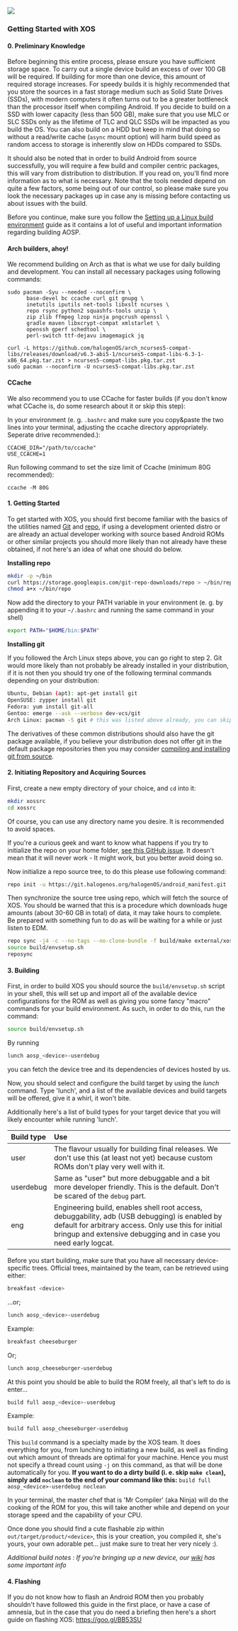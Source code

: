 ![](https://git.halogenos.org/halogenOS/android_manifest/-/raw/XOS-12.1/halogenos-logo.png)

### Getting Started with XOS

#### __0. Preliminary Knowledge__

Before beginning this entire process, please ensure you have sufficient storage space. To carry out a single device build an excess of over 100 GB will be required. If building for more than one device, this amount of required storage increases. For speedy builds it is highly recommended that you store the sources in a fast storage medium such as Solid State Drives (SSDs), with modern computers it often turns out to be a greater bottleneck than the processor itself when compiling Android. If you decide to build on a SSD with lower capacity (less than 500 GB), make sure that you use MLC or SLC SSDs only as the lifetime of TLC and QLC SSDs will be impacted as you build the OS. You can also build on a HDD but keep in mind that doing so
without a read/write cache (`async` mount option) will harm build speed as random access to storage is inherently slow on HDDs compared to SSDs.

It should also be noted that in order to build Android from source successfully, you will require a few build and compiler centric packages, this will vary from distribution to distribution. If you read on, you'll find more information as to what is necessary. Note that the tools needed depend on quite a few factors, some being out of our control, so please make sure you look the necessary packages up in case any is missing before contacting us about issues with the build.

Before you continue, make sure you follow the [Setting up a Linux build environment](https://source.android.com/source/initializing.html#setting-up-a-linux-build-environment) guide as it contains a lot of useful and important information regarding building AOSP.

#### Arch builders, ahoy!

We recommend building on Arch as that is what we use for daily building and development.
You can install all necessary packages using following commands:

```
sudo pacman -Syu --needed --noconfirm \
      base-devel bc ccache curl git gnupg \
      inetutils iputils net-tools libxslt ncurses \
      repo rsync python2 squashfs-tools unzip \
      zip zlib ffmpeg lzop ninja pngcrush openssl \
      gradle maven libxcrypt-compat xmlstarlet \
      openssh gperf schedtool \
      perl-switch ttf-dejavu imagemagick jq

curl -L https://github.com/halogenOS/arch_ncurses5-compat-libs/releases/download/v6.3-abi5-1/ncurses5-compat-libs-6.3-1-x86_64.pkg.tar.zst > ncurses5-compat-libs.pkg.tar.zst
sudo pacman --noconfirm -U ncurses5-compat-libs.pkg.tar.zst
```

#### CCache

We also recommend you to use CCache for faster builds (if you don't know what CCache is, do some research about it or skip this step):

In your environment (e. g. `.bashrc` and make sure you copy&paste the two lines into your terminal, adjusting the ccache directory appropriately. Seperate drive recommended.):
```
CCACHE_DIR="/path/to/ccache"
USE_CCACHE=1
```

Run following command to set the size limit of Ccache (minimum 80G recommended):
```
ccache -M 80G
```


#### __1. Getting Started__

To get started with XOS, you should first become familiar with the basics of the utilities named [Git](http://rogerdudler.github.io/git-guide/) and [repo](https://source.android.com/source/using-repo.html), if using a development oriented distro or are already an actual developer working with source based Android ROMs or other similar projects you should more likely than not already have these obtained, if not here's an idea of what one should do below.

__Installing repo__

```bash
mkdir -p ~/bin
curl https://storage.googleapis.com/git-repo-downloads/repo > ~/bin/repo
chmod a+x ~/bin/repo
```

Now add the directory to your PATH variable in your environment (e. g. by appending it to your `~/.bashrc` and running the same command in your shell)

```bash
export PATH="$HOME/bin:$PATH"
```

__Installing git__

If you followed the Arch Linux steps above, you can go right to step 2.
Git would more likely than not probably be already installed in your distribution, if it is not then you should try one of the following terminal commands depending on your distribution:

```bash
Ubuntu, Debian (apt): apt-get install git
OpenSUSE: zypper install git
Fedora: yum install git-all
Gentoo: emerge --ask --verbose dev-vcs/git
Arch Linux: pacman -S git # this was listed above already, you can skip it
```

The derivatives of these common distributions should also have the git package available, if you believe your distribution does not offer git in the default package repositories then you may consider [compiling and installing git from source](https://git-scm.com/book/en/v2/Getting-Started-Installing-Git#Installing-from-Source).

#### __2. Initiating Repository and Acquiring Sources__

First, create a new empty directory of your choice, and `cd` into it:

```bash
mkdir xossrc
cd xossrc
```

Of course, you can use any directory name you desire. It is recommended to avoid spaces.

If you're a curious geek and want to know what happens if you try to initialize the repo on your home folder, [see this GitHub issue](https://github.com/halogenOS/android_manifest/issues/18). It doesn't mean that it will never work - It might work, but you better avoid doing so.

Now initialize a repo source tree, to do this please use following command:

```bash
repo init -u https://git.halogenos.org/halogenOS/android_manifest.git -b XOS-12.1
```

Then synchronize the source tree using repo, which will fetch the source of XOS. You should be warned that this is a procedure which downloads huge amounts (about 30-60 GB in total) of data, it may take hours to complete. Be prepared with something fun to do as will be waiting for a while or just listen to EDM.

```bash
repo sync -j4 -c --no-tags --no-clone-bundle -f build/make external/xos vendor/halogenOS
source build/envsetup.sh
reposync
```

#### __3. Building__

First, in order to build XOS you should source the `build/envsetup.sh` script in your shell, this will set up and import all of the available device configurations for the ROM as well as giving you some fancy "macro" commands for
your build environment. As such, in order to do this, run the command:

```bash
source build/envsetup.sh
```

By running

```bash
lunch aosp_<device>-userdebug
```

you can fetch the device tree and its dependencies of devices hosted by us.

Now, you should select and configure the build target by using the *lunch* command. Type 'lunch', and a list of the available devices and build targets will be offered, give it a whirl, it won't bite.

Additionally here's a list of build types for your target device that you will likely encounter while running 'lunch'.

| Build type	| Use |
|:----------|:----------|
| user	| The flavour usually for building final releases. We don't use this (at least not yet) because custom ROMs don't play very well with it. |
| userdebug |	Same as "user" but more debuggable and a bit more developer friendly. This is the default. Don't be scared of the `debug` part. |
| eng	| Engineering build, enables shell root access, debuggability, adb (USB debugging) is enabled by default for arbitrary access. Only use this for initial bringup and extensive debugging and in case you need early logcat. |

Before you start building, make sure that you have all necessary device-specific trees.
Official trees, maintained by the team, can be retrieved using either:

```bash
breakfast <device>
```

...or;

```bash
lunch aosp_<device>-userdebug
```

Example:

```bash
breakfast cheeseburger
```

Or;

```bash
lunch aosp_cheeseburger-userdebug
```

At this point you should be able to build the ROM freely, all that's left to do is enter...

```bash
build full aosp_<device>-userdebug
```

Example:

```bash
build full aosp_cheeseburger-userdebug
```

This `build` command is a specialty made by the XOS team. It does everything for you, from lunching to initiating a new build, as well as finding out which amount of threads are optimal for your machine. Hence you must not specify a thread count using `-j` on this command, as that will be done automatically for you. **If you want to do a dirty build (i. e. skip `make clean`), simply add `noclean` to the end of your command like this:** `build full aosp_<device>-userdebug noclean`

In your terminal, the master chef that is 'Mr Compiler' (aka Ninja) will do the cooking of the ROM for you, this will take another while and depend on your storage speed and the capability of your CPU.

Once done you should find a cute flashable zip within `out/target/product/<device>`, this is your creation, you compiled it, she's yours, your own adorable pet... just make sure to treat her very nicely :).

_Additional build notes : If you're bringing up a new device, our [wiki](https://github.com/halogenOS/android_manifest/wiki) has some important info_

#### __4. Flashing__
If you do not know how to flash an Android ROM then you probably shouldn't have followed this guide in the first place, or have a case of amnesia, but in the case that you do need a briefing then here's a short guide on flashing XOS: https://goo.gl/BB53SU
